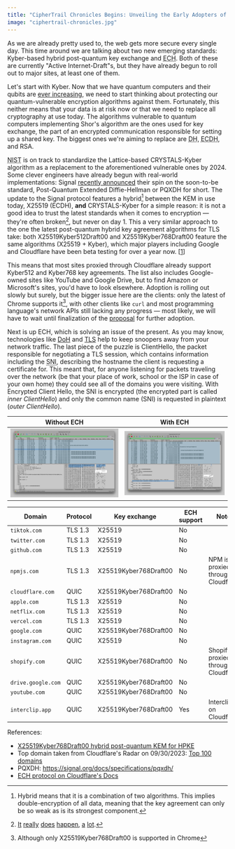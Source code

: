 ```yaml
---
title: "CipherTrail Chronicles Begins: Unveiling the Early Adopters of ECH and Kyber"
image: "ciphertrail-chronicles.jpg"
---
```


As we are already pretty used to, the web gets more secure every single day. This time around we are talking about two new emerging standards: Kyber-based hybrid post-quantum key exchange and <abbr title="Encrypted Client Hello">ECH</abbr>. Both of these are currently "Active Internet-Draft"s, but they have already begun to roll out to major sites, at least one of them.

Let's start with Kyber. Now that we have quantum computers and their qubits are [ever increasing](https://www.ibm.com/quantum/roadmap), we need to start thinking about protecting our quantum-vulnerable encryption algorithms against them. Fortunately, this neither means that your data is at risk now or that we need to replace all cryptography at use today. The algorithms vulnerable to quantum computers implementing Shor's algorithm are the ones used for key exchange, the part of an encrypted communication responsible for setting up a shared key. The biggest ones we're aiming to replace are <abbr title="Diffie-Hellman">DH</abbr>, <abbr title="Elliptic Curve Diffie-Hellman">ECDH</abbr>, and RSA.

<abbr title="The National Institute of Standards and Technology">NIST</abbr> is on track to standardize the Lattice-based CRYSTALS-Kyber algorithm as a replacement to the aforementioned vulnerable ones by 2024. Some clever engineers have already begun with real-world implementations: Signal [recently announced](https://signal.org/blog/pqxdh/) their spin on the soon-to-be standard, Post-Quantum Extended Diffie-Hellman or PQXDH for short. The update to the Signal protocol features a hybrid[^1] between the KEM in use today, X25519 (ECDH), **and** CRYSTALS-Kyber for a simple reason: it is not a good idea to trust the latest standards when it comes to encryption — they're often broken[^2], but never on day 1. This a very similar approach to the one the latest post-quantum hybrid key agreement algorithms for TLS take: both X25519Kyber512Draft00 and X25519Kyber768Draft00 feature the same algorithms (X25519 + Kyber), which major players including Google and Cloudflare have been beta testing for over a year now. [[1](https://blog.cloudflare.com/post-quantum-for-all/)]

This means that most sites proxied through Cloudflare already support Kyber512 and Kyber768 key agreements. The list also includes Google-owned sites like YouTube and Google Drive, but to find Amazon or Microsoft's sites, you'd have to look elsewhere. Adoption is rolling out slowly but surely, but the bigger issue here are the clients: only the latest of Chrome supports it[^3], with other clients like `curl` and most programming language's network APIs still lacking any progress — most likely, we will have to wait until finalization of the [proposal](https://www.ietf.org/archive/id/draft-westerbaan-cfrg-hpke-xyber768d00-00.html) for further adoption.

Next is up ECH, which is solving an issue of the present. As you may know, technologies like [DoH](https://en.wikipedia.org/wiki/DNS_over_HTTPS) and [TLS](https://en.wikipedia.org/wiki/Transport_Layer_Security) help to keep snoopers away from your network traffic. The last piece of the puzzle is ClientHello, the packet responsible for negotiating a TLS session, which contains information including the <abbr title="Server Name Indication">SNI</abbr>, describing the hostname the client is requesting a certificate for. This meant that, for anyone listening for packets traveling over the network (be that your place of work, school or the ISP in case of your own home) they could see all of the domains you were visiting. With Encrypted Client Hello, the SNI is encrypted (the encrypted part is called _inner ClientHello_) and only the common name (SNI) is requested in plaintext (_outer ClientHello_).

| Without ECH                           | With ECH                                |
| ------------------------------------- | --------------------------------------- |
| ![image](/img/ciphertrail/no_ech.png) | ![image](/img/ciphertrail/with_ech.png) |

| Domain             | Protocol | Key exchange          | ECH support | Note                                  |
| ------------------ | -------- | --------------------- | ----------- | ------------------------------------- |
| `tiktok.com`       | TLS 1.3  | X25519                | No          |                                       |
| `twitter.com`      | TLS 1.3  | X25519                | No          |                                       |
| `github.com`       | TLS 1.3  | X25519                | No          |                                       |
| `npmjs.com`        | TLS 1.3  | X25519Kyber768Draft00 | No          | NPM is proxied through Cloudflare     |
| `cloudflare.com`   | QUIC     | X25519Kyber768Draft00 | No          |                                       |
| `apple.com`        | TLS 1.3  | X25519                | No          |                                       |
| `netflix.com`      | TLS 1.3  | X25519                | No          |                                       |
| `vercel.com`       | TLS 1.3  | X25519                | No          |                                       |
| `google.com`       | QUIC     | X25519Kyber768Draft00 | No          |                                       |
| `instagram.com`    | QUIC     | X25519                | No          |                                       |
| `shopify.com`      | QUIC     | X25519Kyber768Draft00 | No          | Shopify is proxied through Cloudflare |
| `drive.google.com` | QUIC     | X25519Kyber768Draft00 | No          |                                       |
| `youtube.com`      | QUIC     | X25519Kyber768Draft00 | No          |                                       |
| `interclip.app`    | QUIC     | X25519Kyber768Draft00 | Yes         | Interclip is on Cloudflare            |

References:

- [X25519Kyber768Draft00 hybrid post-quantum KEM for HPKE](https://www.ietf.org/archive/id/draft-westerbaan-cfrg-hpke-xyber768d00-00.html)
- Top domain taken from Cloudflare's Radar on 09/30/2023: [Top 100 domains](https://radar.cloudflare.com/domains/)
- PQXDH: https://signal.org/docs/specifications/pqxdh/
- [ECH protocol on Cloudflare's Docs](https://developers.cloudflare.com/ssl/edge-certificates/ech/)

[^1]: Hybrid means that it is a combination of two algorithms. This implies double-encryption of all data, meaning that the key agreement can only be so weak as is its strongest component.
[^2]: [It](https://eprint.iacr.org/2022/214.pdf) [really](https://eprint.iacr.org/2022/975) [does](https://csrc.nist.gov/CSRC/media/Projects/Post-Quantum-Cryptography/documents/round-1/official-comments/guess-again-official-comment.pdf) [happen](https://arxiv.org/abs/1805.05429), [a](https://arstechnica.com/information-technology/2022/08/sike-once-a-post-quantum-encryption-contender-is-koed-in-nist-smackdown/) [lot](https://groups.google.com/a/list.nist.gov/g/pqc-forum/c/KRh8w03PW4E).
[^3]: Although only X25519Kyber768Draft00 is supported in Chrome
